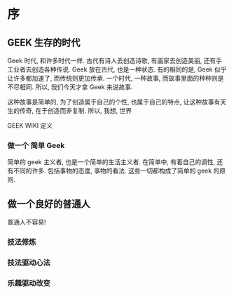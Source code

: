 # 序

## GEEK 生存的时代

Geek 时代, 和许多时代一样. 古代有诗人去创造诗歌, 有画家去创造美丽, 还有手工业者去创造各种传说. Geek 放在古代, 也是一种状态. 有的相同的是, Geek 似乎让许多都加速了, 而传统则更加传承. 一个时代, 一种故事, 而故事里面的种种则是不尽相同. 所以, 我们今天才拿 Geek 来说故事.

这种故事是简单的, 为了创造属于自己的个性, 也属于自己的特点, 让这种故事有天生的传奇, 在于创造而非复制. 所以, 我想, 世界

GEEK WIKI 定义

### 做一个 简单 Geek

简单的 geek 主义者, 也是一个简单的生活主义者. 在简单中, 有着自己的调性, 还有不同的许多. 包括事物的态度, 事物的看法. 这些一切都构成了简单的 geek 的原则.

## 做一个良好的普通人

普通人不容易!

### 技法修炼

### 技法驱动心法

### 乐趣驱动改变
